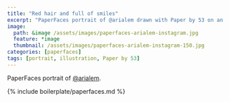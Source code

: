 ```yaml
---
title: "Red hair and full of smiles"
excerpt: "PaperFaces portrait of @arialem drawn with Paper by 53 on an iPad."
image: 
  path: &image /assets/images/paperfaces-arialem-instagram.jpg 
  feature: *image
  thumbnail: /assets/images/paperfaces-arialem-instagram-150.jpg
categories: [paperfaces]
tags: [portrait, illustration, Paper by 53]
---
```


PaperFaces portrait of [@arialem](http://instagram.com/arialem).

{% include boilerplate/paperfaces.md %}
